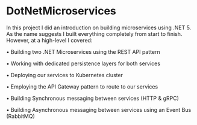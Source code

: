 # DotNetMicroservices

In this project I did an introduction on building microservices using .NET 5. 
As the name suggests I built everything completely from start to finish. However, at a high-level I covered:

• Building two .NET Microservices using the REST API pattern

• Working with dedicated persistence layers for both services

• Deploying our services to Kubernetes cluster

• Employing the API Gateway pattern to route to our services

• Building Synchronous messaging between services (HTTP & gRPC)

• Building Asynchronous messaging between services using an Event Bus (RabbitMQ)

